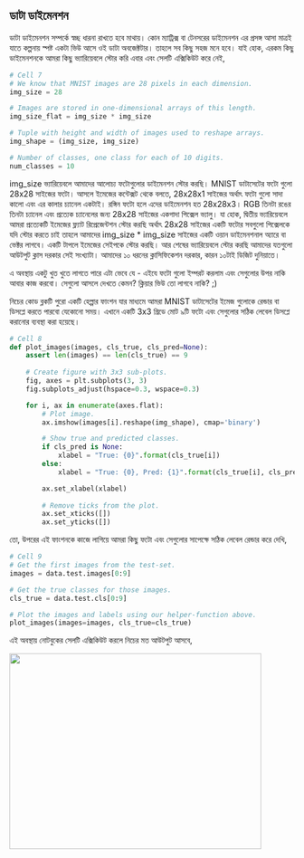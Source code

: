 ## ডাটা ডাইমেনশন  
ডাটা ডাইমেনশন সম্পর্কে স্বচ্ছ ধারনা রাখতে হবে মাথায়। কোন ম্যাট্রিক্স বা টেনসরের ডাইমেনশন এর প্রসঙ্গ আসা মাত্রই যাতে কল্পনায় স্পষ্ট একটা ভিউ আসে ওই ডাটা অবজেক্টটার। তাহলে সব কিছু সহজ মনে হবে। যাই হোক, এরকম কিছু ডাইমেনশনকে আমরা কিছু ভ্যারিয়েবলে স্টোর করি এবার এবং সেলটি এক্সিকিউট করে নেই,

```python
# Cell 7
# We know that MNIST images are 28 pixels in each dimension.
img_size = 28

# Images are stored in one-dimensional arrays of this length.
img_size_flat = img_size * img_size

# Tuple with height and width of images used to reshape arrays.
img_shape = (img_size, img_size)

# Number of classes, one class for each of 10 digits.
num_classes = 10
```

img_size ভ্যারিয়েবলে আমাদের আলোচ্য ফটোগুলোর ডাইমেনশন স্টোর করছি। MNIST ডাটাসেটের ফটো গুলো 28x28 সাইজের ফটো। আসলে ইমেজের কন্টেক্সট থেকে বলতে, 28x28x1 সাইজের অর্থাৎ ফটো গুলো সাদা কালো এবং এর কালার চ্যানেল একটাই। রঙ্গিন ফটো হলে এদের ডাইমেনশন হত 28x28x3। RGB তিনটা রঙের তিনটা চ্যানেল এবং প্রত্যেক চ্যানেলের জন্য 28x28 সাইজের একগাদা পিক্সেল ভ্যালু। যা হোক, দ্বিতীয় ভ্যারিয়েবলে আমরা প্রত্যেকটি ইমেজের ফ্ল্যাট রিপ্রেজেন্টশন স্টোর করছি অর্থাৎ 28x28 সাইজের একটি ফটোর সবগুলো পিক্সেলকে যদি স্টোর করতে চাই তাহলে আমাদের img_size * img_size সাইজের একটি ওয়ান ডাইমেনশনাল অ্যারে বা ভেক্টর লাগবে। একটি টাপলে ইমেজের সেইপকে স্টোর করছি। আর শেষের ভ্যারিয়েবলে স্টোর করছি আমাদের যতগুলো আউটপুট ক্লাস দরকার সেই সংখ্যাটা। আমাদের ১০ ধরনের ক্লাসিফিকেশন দরকার, কারন ১০টাই ডিজিট দুনিয়াতে।

এ অবস্থায় একটু খুত খুতে লাগতে পারে এটা ভেবে যে - এইযে ফটো গুলো ইম্পরট করলাম এবং সেগুলোর উপর নাকি আবার কাজ করবো। সেগুলো আসলে দেখতে কেমন? ক্লিয়ার ভিউ তো লাগবে নাকি? ;)

নিচের কোড ব্লকটি পুরো একটি হেল্পার ফাংশন যার মাধ্যমে আমরা MNIST ডাটাসেটের ইমেজ গুলোকে রেন্ডার বা ডিসপ্লে করতে পারবো যেকোনো সময়। এখানে একটি 3x3 গ্রিডে মোট ৯টি ফটো এবং সেগুলোর সঠিক লেবেল ডিসপ্লে করানোর ব্যবস্থা করা হয়েছে।

```python
# Cell 8
def plot_images(images, cls_true, cls_pred=None):
    assert len(images) == len(cls_true) == 9
    
    # Create figure with 3x3 sub-plots.
    fig, axes = plt.subplots(3, 3)
    fig.subplots_adjust(hspace=0.3, wspace=0.3)

    for i, ax in enumerate(axes.flat):
        # Plot image.
        ax.imshow(images[i].reshape(img_shape), cmap='binary')

        # Show true and predicted classes.
        if cls_pred is None:
            xlabel = "True: {0}".format(cls_true[i])
        else:
            xlabel = "True: {0}, Pred: {1}".format(cls_true[i], cls_pred[i])

        ax.set_xlabel(xlabel)
        
        # Remove ticks from the plot.
        ax.set_xticks([])
        ax.set_yticks([])
```

তো, উপরের এই ফাংশনকে কাজে লাগিয়ে আমরা কিছু ফটো এবং সেগুলোর সাপেক্ষে সঠিক লেবেল রেন্ডার করে দেখি,

```python
# Cell 9
# Get the first images from the test-set.
images = data.test.images[0:9]

# Get the true classes for those images.
cls_true = data.test.cls[0:9]

# Plot the images and labels using our helper-function above.
plot_images(images=images, cls_true=cls_true)
```

এই অবস্থায় নোটবুকের সেলটি এক্সিকিউট করলে নিচের মত আউটপুট আসবে,

<img class="aligncenter size-full wp-image-1769" src="https://nuhil.files.wordpress.com/2017/05/screen-shot-2017-05-30-at-1-23-35-am.png" alt="" width="445" height="346" />
